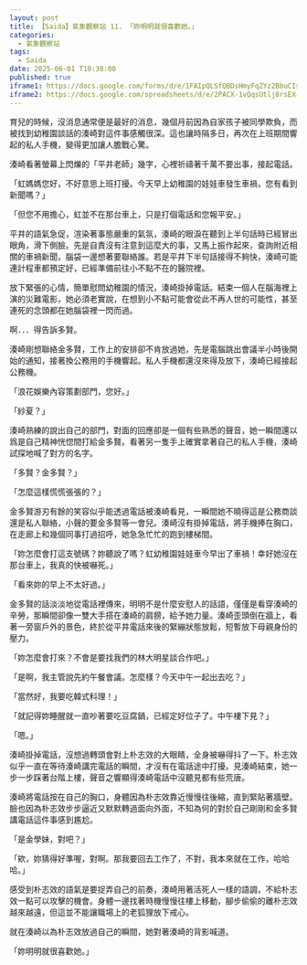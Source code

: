 ```yaml
---
layout: post
title: 【Saida】氣象觀察站 11. 「妳明明就很喜歡她。」
categories:
  - 氣象觀察站
tags:
  - Saida
date: 2025-06-01 T10:30:00
published: true
iframe1: https://docs.google.com/forms/d/e/1FAIpQLSfQBDsHmyFqZYz2BbuCIswka3870NDwAbeBgrg39E05wqLrvg/viewform?embedded=true
iframe2: https://docs.google.com/spreadsheets/d/e/2PACX-1vQqsUtlj8rsEX-lkZsXHKOW8oDJFG8jflOgDZX4bfC5y999ygNrqKpb1JZOfeicbTNmSW2vjPf-pwrw/pubhtml?widget=true&amp;headers=false
---
```

育兒的時候，沒消息通常便是最好的消息，幾個月前因為自家孩子被同學欺負，而被找到幼稚園談話的湊崎對這件事感觸很深。這也讓時隔多日，再次在上班期間響起的私人手機，變得更加讓人膽戰心驚。

湊崎看著螢幕上閃爍的「平井老師」幾字，心裡祈禱著千萬不要出事，接起電話。

「虹媽媽您好，不好意思上班打擾。今天早上幼稚園的娃娃車發生車禍，您有看到新聞嗎？」

「但您不用擔心，虹並不在那台車上，只是打個電話和您報平安。」

平井的語氣急促，渲染著事態嚴重的氣氛，湊崎的眼淚在聽到上半句話時已經冒出眼角，滑下側臉。先是自責沒有注意到這麼大的事，又馬上振作起來，查詢附近相關的車禍新聞，腦袋一邊想著要聯絡誰。若是平井下半句話接得不夠快，湊崎可能連計程車都預定好，已經準備前往小不點不在的醫院裡。

放下緊張的心情，簡單慰問幼稚園的情況，湊崎掛掉電話。結束一個人在腦海裡上演的災難電影，她必須老實說，在想到小不點可能會從此不再人世的可能性，甚至連死的念頭都在她腦袋裡一閃而過。

啊．．．得告訴多賢。

湊崎剛想聯絡金多賢，工作上的安排卻不肯放過她，先是電腦跳出會議半小時後開始的通知，接著換公務用的手機響起。私人手機都還沒來得及放下，湊崎已經接起公務機。

「浪花娛樂內容策劃部門，您好。」

「紗夏？」

湊崎熟練的說出自己的部門，對面的回應卻是一個有些熟悉的聲音，她一瞬間還以爲是自己精神恍惚間打給金多賢。看著另一隻手上確實拿著自己的私人手機，湊崎試探地喊了對方的名字。

「多賢？金多賢？」

「怎麼這樣慌慌張張的？」

金多賢游刃有餘的笑容似乎能透過電話被湊崎看見，一瞬間她不曉得這是公務商談還是私人聯絡，小聲的要金多賢等一會兒。湊崎沒有掛掉電話，將手機捧在胸口，在走廊上和幾個同事打過招呼，她急急忙忙的跑到樓梯間。

「妳怎麼會打這支號碼？妳聽說了嗎？虹幼稚園娃娃車今早出了車禍！幸好她沒在那台車上，我真的快被嚇死。」

「看來妳的早上不太好過。」

金多賢的話淡淡地從電話裡傳來，明明不是什麼安慰人的話語，僅僅是看穿湊崎的辛勞，那瞬間卻像一雙大手搭在湊崎的肩膀，給予她力量。湊崎歪頭倒在牆上，看著一旁窗戶外的景色，終於從平井電話來後的緊繃狀態放鬆，短暫放下母親身份的壓力。

「妳怎麼會打來？不會是要找我們的林大明星談合作吧。」

「是啊，我主管說先約午餐會議。怎麼樣？今天中午一起出去吃？」

「當然好，我要吃韓式料理！」

「就記得妳睡醒就一直吵著要吃豆腐鍋，已經定好位子了。中午樓下見？」

「嗯。」

湊崎掛掉電話，沒想過轉頭會對上朴志效的大眼睛，全身被嚇得抖了一下。朴志效似乎一直在等待湊崎講完電話的瞬間，才沒有在電話途中打擾。見湊崎結束，她一步一步踩著台階上樓，聲音之響顯得湊崎電話中沒聽見都有些荒唐。

湊崎將電話按在自己的胸口，身體因為朴志效靠近慢慢往後縮，直到緊貼著牆壁。臉也因為朴志效步步逼近又默默轉過面向外面，不知為何的對於自己剛剛和金多賢講電話這件事感到尷尬。

「是金學妹，對吧？」

「欸，妳猜得好準喔，對啊。那我要回去工作了，不對，我本來就在工作，哈哈哈。」

感受到朴志效的語氣是要捉弄自己的前奏，湊崎用著活死人一樣的語調，不給朴志效一點可以攻擊的機會。身體一邊找著時機慢慢往樓上移動，腳步偷偷的離朴志效越來越遠，但這並不能讓職場上的老狐狸放下戒心。

就在湊崎以為朴志效放過自己的瞬間，她對著湊崎的背影喊道。

「妳明明就很喜歡她。」